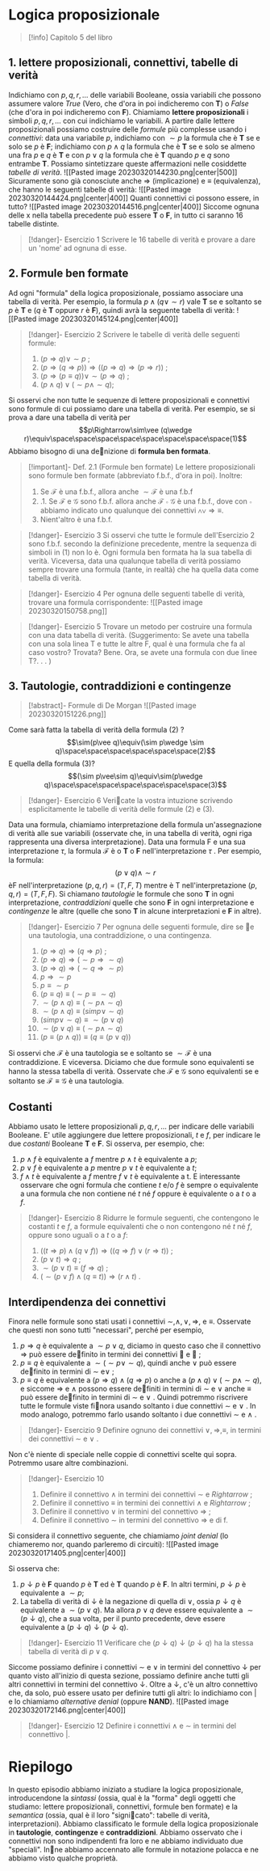 # Logica proposizionale
>[!info]
>Capitolo 5 del libro

## 1. lettere proposizionali, connettivi, tabelle di verità
Indichiamo con $p, q, r,...$ delle variabili Booleane, ossia variabili che possono assumere valore *True* (Vero, che d'ora in poi indicheremo con **T**) o *False* (che d'ora in poi indicheremo con **F**). Chiamiamo **lettere proposizionali** i simboli $p, q, r,...$ con cui indichiamo le variabili.
A partire dalle lettere proposizionali possiamo costruire delle *formule* più complesse usando i *connettivi*: data una variabile $p$, indichiamo con $\sim p$ la formula che è **T** se e solo se $p$ è **F**; indichiamo con $p\wedge q$ la formula che è **T** se e solo se almeno una fra $p$ e $q$ è **T** e con $p\vee q$ la formula che è **T** quando $p$ e $q$ sono entrambe **T**. Possiamo sintetizzare queste affermazioni nelle cosiddette *tabelle di verità*.
![[Pasted image 20230320144230.png|center|500]]
Sicuramente sono già conosciute anche $\Rightarrow$ (implicazione) e $\equiv$ (equivalenza), che hanno le seguenti tabelle di verità:
![[Pasted image 20230320144424.png|center|400]]
Quanti connettivi ci possono essere, in tutto?
![[Pasted image 20230320144516.png|center|400]]
Siccome ognuna delle x nella tabella precedente può essere **T** o **F**, in tutto ci saranno 16 tabelle distinte.
>[!danger]- Esercizio 1
>Scrivere le 16 tabelle di verità e provare a dare un 'nome' ad ognuna di esse.

## 2. Formule ben formate
Ad ogni "formula" della logica proposizionale, possiamo associare una tabella di verità.
Per esempio, la formula $p\wedge (q\vee\sim r)$ vale **T** se e soltanto se $p$ è **T** e ($q$ è **T** oppure $r$ è **F**), quindi avrà la seguente tabella di verità:
![[Pasted image 20230320145124.png|center|400]]

>[!danger]- Esercizio 2
>Scrivere le tabelle di verità delle seguenti formule:
> 1. $(p\Rightarrow q)\vee\sim p$ ;
> 2. $(p\Rightarrow(q\Rightarrow p))\Rightarrow((p\Rightarrow q)\Rightarrow(p\Rightarrow r))$ ;
> 3. $(p\Rightarrow(p\equiv q))\vee\sim (p\Rightarrow q)$ ;
> 4. $(p\wedge q)\vee (\sim p\wedge\sim q) ;$

Si osservi che non tutte le sequenze di lettere proposizionali e connettivi sono formule di cui possiamo dare una tabella di verità. Per esempio, se si prova a dare una tabella di verità per
$$p\Rightarrow\sim\vee (q\wedge r)\equiv\space\space\space\space\space\space\space\space(1)$$
Abbiamo bisogno di una denizione di **formula ben formata**.
>[!important]- Def. 2.1 (Formule ben formate)
>Le lettere proposizionali sono formule ben formate (abbreviato f.b.f., d'ora in poi). Inoltre:
>1. Se $\mathcal F$ è una f.b.f., allora anche $\sim\mathcal F$ è una f.b.f
>2. .1. Se $\mathcal F$ e $\mathcal G$ sono f.b.f. allora anche $\mathcal F \circ \mathcal G$ è una f.b.f., dove con $\circ$ abbiamo indicato uno qualunque dei connettivi $\wedge\vee\Rightarrow\equiv$.
>3. Nient'altro è una f.b.f.

>[!danger]- Esercizio 3
>Si osservi che tutte le formule dell'Esercizio 2 sono f.b.f. secondo la definizione precedente, mentre la sequenza di simboli in (1) non lo è. Ogni formula ben formata ha la sua tabella di verità. Viceversa, data una qualunque tabella di verità possiamo sempre trovare una formula (tante, in realtà) che ha quella data come tabella di verità.

>[!danger]- Esercizio 4
>Per ognuna delle seguenti tabelle di verità, trovare una formula corrispondente:
>![[Pasted image 20230320150758.png]]

>[!danger]- Esercizio 5
>Trovare un metodo per costruire una formula con una data tabella di verità. (Suggerimento: Se avete una tabella con una sola linea T e tutte le altre F, qual è una formula che fa al caso vostro? Trovata? Bene. Ora, se avete una formula con due linee T?. . . )
## 3. Tautologie, contraddizioni e contingenze
>[!abstract]- Formule di De Morgan
>![[Pasted image 20230320151226.png]]

Come sarà fatta la tabella di verità della formula (2) ?
$$\sim(p\vee q)\equiv(\sim p\wedge \sim q)\space\space\space\space\space\space(2)$$
E quella della formula (3)?
$$(\sim p\vee\sim q)\equiv\sim(p\wedge q)\space\space\space\space\space\space\space(3)$$
>[!danger]- Esercizio 6
>Vericate la vostra intuzione scrivendo esplicitamente le tabelle di verità delle formule (2) e (3).

Data una formula, chiamiamo interpretazione della formula un'assegnazione di verità alle sue variabili (osservate che, in una tabella di verità, ogni riga rappresenta una diversa
interpretazione). Data una formula F e una sua interpretazione $\tau$, la formula $\mathcal F$ è o **T** o **F** nell'interpretazione $\tau$ . Per esempio, la formula:
$$(p\vee q)\wedge\sim r$$
èF nell'interpretazione $(p, q, r) = (T, F, T)$ mentre è T nell'interpretazione $(p, q, r) = (T, F, F)$.
Si chiamano *tautologie* le formule che sono **T** in ogni interpretazione, *contraddizioni* quelle che sono **F** in ogni interpretazione e *contingenze* le altre (quelle che sono **T** in alcune interpretazioni e **F** in altre).
>[!danger]- Esercizio 7
>Per ognuna delle seguenti formule, dire se e una tautologia, una contraddizione, o una contingenza.
>1. $(p\Rightarrow q)\Rightarrow(q\Rightarrow p)$ ;
>2. $(p\Rightarrow q)\Rightarrow (\sim p\Rightarrow\sim q)$
>3. $(p\Rightarrow q)\Rightarrow(\sim q\Rightarrow\sim p)$
>4. $p\Rightarrow\sim p$
>5. $p\equiv\sim p$
>6. $(p\equiv q)\equiv(\sim p\equiv\sim q)$
>7. $\sim(p\wedge q)\equiv (\sim p\wedge \sim q)$
>8. $\sim(p\wedge q)\equiv(sim p\vee\sim q)$
>9. $(sim p\vee\sim q)\equiv\sim(p\vee q)$
>10. $\sim(p\vee q)\equiv (\sim p\wedge\sim q)$
>11. $(p\equiv(p\wedge q))\equiv (q\equiv(p\vee q))$

Si osservi che $\mathcal F$ è una tautologia se e soltanto se $\sim\mathcal F$ è una contraddizione. E viceversa. Diciamo che due formule sono equivalenti se hanno la stessa tabella di verità. Osservate che $\mathcal F$ e $\mathcal G$ sono equivalenti se e soltanto se $\mathcal F\equiv\mathcal G$ è una tautologia.
## Costanti
Abbiamo usato le lettere proposizionali $p, q, r, ...$ per indicare delle variabili Booleane. E' utile aggiungere due lettere proposizionali, $t$ e $f$, per indicare le due *costanti* Booleane **T**
e **F**. Si osserva, per esempio, che:
1. $p\wedge f$ è equivalente a $f$ mentre $p\wedge t$ è equivalente a $p$;
2. $p\vee f$ è equivalente a $p$ mentre $p\vee t$ è equivalente a $t$;
3. $f\wedge t$ è equivalente a $f$ mentre $f\vee t$ è equivalente a t.
E interessante osservare che ogni formula che contiene $t$ e/o $f$ è sempre o equivalente a una formula che non contiene né $t$ né $f$ oppure è equivalente o a $t$ o a $f$.
>[!danger]- Esercizio 8
>Ridurre le formule seguenti, che contengono le costanti $t$ e $f$, a formule equivalenti che o non contengono né $t$ né $f$, oppure sono uguali o a $t$ o a $f$:
>1. $((t\Rightarrow p)\wedge(q\vee f))\Rightarrow((q\Rightarrow f)\vee(r\Rightarrow t))$ ;
>2. $(p\vee t)\Rightarrow q$ ;
>3. $\sim(p\vee t)\equiv(f\Rightarrow q)$ ;
>4. $(\sim(p\vee f)\wedge(q\equiv t))\Rightarrow(r\wedge t)$ .

## Interdipendenza dei connettivi
Finora nelle formule sono stati usati i connettivi $\sim,\wedge,\vee,\Rightarrow$, e $\equiv$. Osservate che questi non sono tutti "necessari", perché per esempio, 
1. $p\Rightarrow q$ è equivalente a $\sim p\vee q$, diciamo in questo caso che il connettivo $\Rightarrow$ può essere definito in termini dei connettivi $\sim$
e $\vee$ ;
2. $p\equiv q$ è equivalente a $\sim(\sim p\vee\sim q)$, quindi anche $\vee$ può essere definito in termini di $\sim$ e$\vee$ ;
3. $p\equiv q$ è equivalente a $(p\Rightarrow q)\wedge(q\Rightarrow p)$ o anche a $(p\wedge q)\vee(\sim p\wedge\sim q)$, e siccome $\Rightarrow$ e $\wedge$ possono essere definiti in termini di $\sim$ e $\vee$ anche $\equiv$ può essere definito in termini di $\sim$ e $\vee$ .
Quindi potremmo riscrivere tutte le formule viste finora usando soltanto i due connettivi $\sim$ e $\vee$ . In modo analogo, potremmo farlo usando soltanto i due connettivi $\sim$ e $\wedge$ .
>[!danger]- Esercizio 9
>Definire ognuno dei connettivi $\vee,\Rightarrow,\equiv,$ in termini dei connettivi $\sim$ e $\vee$ .

Non c'è niente di speciale nelle coppie di connettivi scelte qui sopra. Potremmo usare altre combinazioni.
>[!danger]- Esercizio 10
>1. Definire il connettivo $\wedge$ in termini dei connettivi $\sim$ e $Rightarrow$ ;
>2. Definire il connettivo $\equiv$ in termini dei connettivi $\wedge$ e $Rightarrow$ ;
>3. Definire il connettivo $\vee$ in termini del connettivo $\Rightarrow$ ;
>4. Definire il connettivo $\sim$ in termini del connettivo $\Rightarrow$ e di f.

Si considera il connettivo seguente, che chiamiamo *joint denial* (lo chiameremo nor, quando parleremo di circuiti): 
![[Pasted image 20230320171405.png|center|400]]

Si osserva che:
1. $p\downarrow p$ è **F** quando $p$ è **T** ed è **T** quando $p$ è **F**. In altri termini, $p\downarrow p$ è equivalente a $\sim p$;
2. La tabella di verità di $\downarrow$ è la negazione di quella di $\vee$, ossia $p\downarrow q$ è equivalente a $\sim(p\vee q)$. Ma allora $p\vee q$ deve essere equivalente a $\sim(p\downarrow q)$, che a sua volta, per il punto precedente, deve essere equivalente a $(p\downarrow q)\downarrow(p\downarrow q)$.
>[!danger]- Esercizio 11 
>Verificare che $(p\downarrow q)\downarrow (p\downarrow q)$ ha la stessa tabella di verità di $p\vee q$. 

Siccome possiamo definire i connettivi $\sim$ e $\vee$ in termini del connettivo $\downarrow$ per quanto visto all'inizio di questa sezione, possiamo definire anche tutti gli altri connettivi in termini del
connettivo $\downarrow$.
Oltre a $\downarrow$, c'è un altro connettivo che, da solo, può essere usato per definire tutti gli altri: lo indichiamo con $|$ e lo chiamiamo *alternative denial* (oppure **NAND**).
![[Pasted image 20230320172146.png|center|400]]

>[!danger]- Esercizio 12
>Definire i connettivi $\wedge$ e $\sim$ in termini del connettivo $|$.

# Riepilogo
In questo episodio abbiamo iniziato a studiare la logica proposizionale, introducendone la *sintassi* (ossia, qual è la "forma" degli oggetti che studiamo: lettere proposizionali,
connettivi, formule ben formate) e la *semantica* (ossia, qual è il loro "signicato": tabelle di verità, interpretazioni). Abbiamo classificato le formule della logica proposizionale in **tautologie**, **contingenze** e **contraddizioni**. Abbiamo osservato che i connettivi non sono indipendenti fra loro e ne abbiamo individuato due "speciali". Inne abbiamo accennato
alle formule in notazione polacca e ne abbiamo visto qualche proprietà.


 